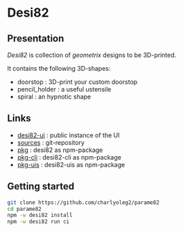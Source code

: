 Desi82
======


Presentation
------------

*Desi82* is collection of *geometrix* designs to be 3D-printed.

It contains the following 3D-shapes:

- doorstop : 3D-print your custom doorstop
- pencil\_holder : a useful ustensile
- spiral : an hypnotic shape


Links
-----

- [desi82-ui](https://charlyoleg2.github.io/parame82/) : public instance of the UI
- [sources](https://github.com/charlyoleg2/parame82) : git-repository
- [pkg](https://www.npmjs.com/package/desi82) : desi82 as npm-package
- [pkg-cli](https://www.npmjs.com/package/desi82-cli) : desi82-cli as npm-package
- [pkg-uis](https://www.npmjs.com/package/desi82-uis) : desi82-uis as npm-package



Getting started
---------------

```bash
git clone https://github.com/charlyoleg2/parame82
cd parame82
npm -w desi82 install
npm -w desi82 run ci
```


